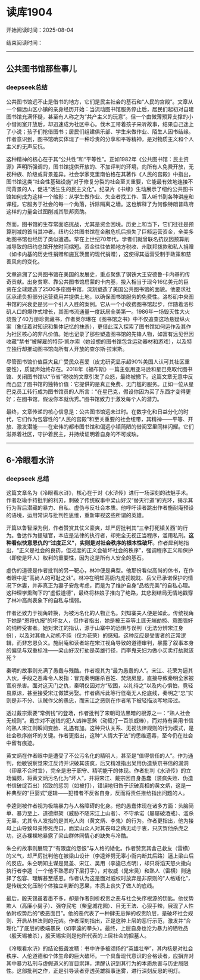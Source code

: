 # 读库1904

开始阅读时间：2025-08-04

结束阅读时间：

---

## 公共图书馆那些事儿



### deepseek总结

公共图书馆远不止是借书的地方，它们是民主社会的基石和“人民的宫殿”。文章从一个偏远山区小镇的亲身经历开始：当流动图书馆服务停止后，居民们起初对自建图书馆充满怀疑，甚至有人称之为“共产主义的玩意”。但一个由微薄预算支撑的小小借阅室开放后，却迅速成为社区中心。伐木工带着孩子来听故事，结果自己迷上了小说；孩子们抢借图书；居民们组建俱乐部、学生来做作业、陌生人因书结缘。作者意识到，图书馆确实体现了一种珍贵的分享和平等精神，是对物质主义和个人主义的无声反抗。

这种精神的核心在于其“公共性”和“平等性”。正如1982年《公共图书馆：民主资源》声明所强调的，图书馆提供开放的、不加评判的环境，向所有人免费开放，无视种族、阶级或背景差异。社会学家克里南伯格在其著作《人民的宫殿》中指出，图书馆这类“社会性基础设施”对于修复分裂的社会至关重要，它能最有效地连接不同背景的人，促进“活生生的民主文化”。纪录片《书缘》生动展示了纽约公共图书馆如何成为这样一个缩影：从学生做作业、失业者找工作、盲人听书到各种讲座和课程，它服务于社会的每一个角落，拆除隔离之墙。这也解释了为何像特朗普政府这样的力量会试图削减其联邦资助。

然而，图书馆的生存常面临挑战，尤其是资金困境。历史上和当下，它们往往是预算削减的首当其冲者。纽约公共图书馆在金融危机后损失了巨额运营资金，全美多地图书馆也经历了类似遭遇。早在上世纪70年代，学者们就曾联名抗议因预算削减导致的纽约总馆开放时间缩短。资金往往依赖地方税收、州联邦拨款和私人捐赠（如卡内基的历史性捐赠和施瓦茨曼的现代捐赠），这使得其运营受制于政策和慈善风向的变化。

文章追溯了公共图书馆在美国的发展史，重点聚焦了钢铁大王安德鲁·卡内基的传奇贡献。出身贫寒、靠公共图书馆启蒙的卡内基，投入相当于现今16亿美元的巨资在全球建造了2500多座图书馆，深刻塑造了美国公共图书馆的面貌。他要求社区承诺负担部分运营费用并提供土地，以确保图书馆服务的免费性。洛杉矶中央图书馆的兴衰史是另一个引人入胜的案例。它从一个小收费图书馆起步，伴随着洛杉矶人口的爆炸式增长，其图书流通量一度跃居全美第一。1986年一场毁灭性大火烧毁了40万册珍贵藏书，作者奥尔琳在《图书馆之书》中不仅追查这场悬疑纵火案（象征着对知识和集体记忆的抹杀），更借此深入探索了图书馆如何运作及其作为社区核心的非凡价值。她也记录了那些塑造图书馆的先锋人物，如富有远见但因收藏“禁书”被解雇的特莎·凯尔索（她设想的图书馆包含运动器材和游戏），以及特立独行却推动图书馆向所有人开放的查尔斯·拉米斯。

尽管图书馆价值巨大且广受民众喜爱（皮尤研究显示超90%美国人认可其社区重要性），质疑声始终存在。2018年《福布斯》一篇主张用亚马逊和星巴克取代图书馆、关闭图书馆以“节省”税收的文章引发了众怒，最终被撤下。这篇文章无意中反而凸显了图书馆的独特价值：它提供的是真正免费、无门槛的服务。正如一位从星巴克员工转行成为图书馆员的人所言：“在星巴克，假设你因为买了东西才变得更好；在图书馆，假设你本就优秀。”图书馆致力于激发每个人的潜力。

最终，文章传递的核心信息是：公共图书馆远未过时。在数字化和日益分化的时代，它们作为包容性的“人民的宫殿”和至关重要的社会纽带，其精神——平等、开放、激发潜能——在宏伟的都市图书馆和偏远小镇简陋的借阅室里同样闪耀。它们滋养着社区，守护着民主，并持续证明着自身的不可或缺。

---

## 6-冷眼看水浒

### deepseek 总结

这篇文章名为《冷眼看水浒》，核心在于对《水浒传》进行一场深刻的祛魅手术。作者赵瑜手持批判的利刃，刺破了传统叙事中梁山好汉“替天行道”的光环，揭示其行为背后潜藏的暴力、自私、虚伪与反社会本质。他呼吁读者跳出作者施耐庵预设的语境，运用常识与批判性思维，重新审视这些所谓的英雄。

开篇以鲁智深为例，作者赞赏其仗义豪爽，却严厉批判其“三拳打死镇关西”的行为。鲁达作为提辖官，本应是法律的执行者，却完全无视正当程序，滥用私刑。**这种看似快意恩仇的“过度正义”，实则是对社会秩序的根本性破坏**。作者犀利地指出，“正义是社会的良药，但过度的正义会破坏社会的秩序”，强调程序正义和保护（即使是坏人）权利的重要性，因为这是所有人安全的基石。

虚伪的道德是作者批判的另一靶心，林冲便是典型。他那份看似高尚的休书，在作者眼中是“高尚人的可耻之处”。林冲在明知高衙内虎视眈眈、岳父已承诺保护的情况下休妻，并非真正为妻子安危考虑，而是为了维护自身“品格完美”的自私心理。这种理学熏陶下的“虚假道德”，最终将林娘子推向了绝路，其悲剧结局无情地戳穿了林冲高尚表象下的自私与懦弱。

作者还致力于视角转换，为被污名化的人物正名。刘知寨夫人便是如此。传统视角下她是“恩将仇报”的坏女人，但作者指出，她是被王英等土匪无端劫掠、意图强奸的纯粹受害者。她对宋江的指认，源于山寨中的恐惧与误判（无法分辨宋江身份），以及对其救人动机不纯（仅为花荣）的感知。这种反应是受害者的正常逻辑，而非忘恩负义。施耐庵和读者站在宋江视角导致的道德审判，暴露了叙事本身的偏见与双重标准——梁山好汉打劫是英雄行径，而李鬼夫妇为做小买卖打劫就该死？

秦明的故事则充满了愚蠢与残酷。作者视其为“最为愚蠢的人”。宋江、花荣为逼其入伙，手段之恶毒令人发指：冒充秦明屠杀百姓、焚烧房屋，直接导致秦明全家被官府杀害。面对这灭门之仇，秦明仅因对方“软困，以礼待之”以及内心惧怕，竟轻易原谅，甚至接受宋江做媒另娶。作者痛斥此等行径毫无人伦底线，秦明之“忠”实则是非不分、认贼作父的愚忠，而宋江之恶则在作者笔下被轻描淡写地带过。

透过戴宗索要“常例钱”的登场，作者批判了宋朝司法黑暗的根源之一：“熟人社会无规则”。戴宗对不送钱的犯人凶神恶煞（动辄打一百杀威棒），而对持有吴用书信的熟人宋江则瞬间变脸、礼遇有加。这种只认关系、无视法律规则的行为模式，是社会秩序崩坏的关键。作者更指出，这种“人情大于法”的思维遗毒，至今仍在社会中留有痕迹。

黄文炳在作者眼中是遭受了不公污名化的精明人，甚至是“值得信任的人”。作为通判，他敏锐察觉宋江反诗并识破其装疯，后又精准指出吴用伪造蔡京书信的漏洞（印章不合时宜），完全是忠于职守、精明能干的体现。作者批判《水浒传》的立场偏颇，将黄文炳污名化为“坏人”，并将宋江、戴宗因自身愚蠢（装疯失败、伪造书信破绽百出）招致的惩罚（如被打），错误地归咎于识破真相的黄文炳，这是一种典型的“巨婴式”逻辑——犯错者不反省自身，反而将责任推给指出问题的人。

李逵则被作者视为极端暴力与人格障碍的化身。他的愚蠢体现在诸多方面：头脑简单、暴力至上、道德绑架（威胁不随宋江上山者）、不守承诺（屡屡破酒戒）、滥杀无辜。尤其令人发指的是其吃人肉（黄文炳、李鬼）的行为。作者更指出，他为接母上山导致母亲惨死虎口，而梁山众人对其丧母之痛无动于衷，只庆贺他杀虎之功，这赤裸裸地暴露了梁山群体同情心的缺失与冷酷。

朱仝的故事则展现了“有限度的怨恨”与人格的矮化。作者赞赏其舍己救友（雷横）的义气，却严厉批判他在被梁山设计（李逵斧劈无辜小衙内断其后路）逼上梁山后的反应。朱仝明知主谋是晁盖、宋江、吴用（李逵已点明），却只将滔天怒火撒向执行者李逵（一个他不熟悉的下层打手），对权威（晁宋吴）和熟人（雷横）则选择了包容、理解甚至感恩。作者认为这是面对威权时放弃是非原则的“人格矮化”，是传统文化压制个体独立判断的恶果，本质上丧失了做人的底线。

最后，殷天锡虽着墨不多，却是作者剖析权贵之恶与社会失序根源的钥匙。他仗势欺人（高廉小舅子）、强夺民宅（柴皇城花园）、目无王法、心狠手辣，展现了人性依附权势后的“极恶面目”。他的恶代表了一种肆无忌惮的权贵阶层，是破坏社会规则、开启丛林法则的元凶。作者深刻指出，正是这种上层的恶行示范，激发并“合理化”了底层的极端暴戾（如李逵的拳头）。最终，上层自身也沦为暴力的牺牲品（殷天锡被杀），殷天锡实则是他所代表的上层社会的掘墓人。

《冷眼看水浒》的结论振聋发聩：书中许多被颂扬的“英雄壮举”，其内核是对社会秩序、人伦道德和个体生命的巨大破坏。一个具备现代意识的合格读者，应摒弃对其中暴力私刑与虚假道义的盲目崇拜，清醒认识到其行为的本质危害与历史局限性。这部批判之作，正是引导读者穿透英雄叙事迷雾，进行深刻反思的明灯。